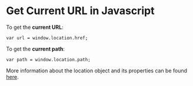 # Get Current URL in Javascript

To get the **current URL**: 

    var url = window.location.href;

To get the **current path**:
    
    var path = window.location.path;

More information about the location object and its properties can be found [here](https://developer.mozilla.org/en-US/docs/Web/API/Window/location).
